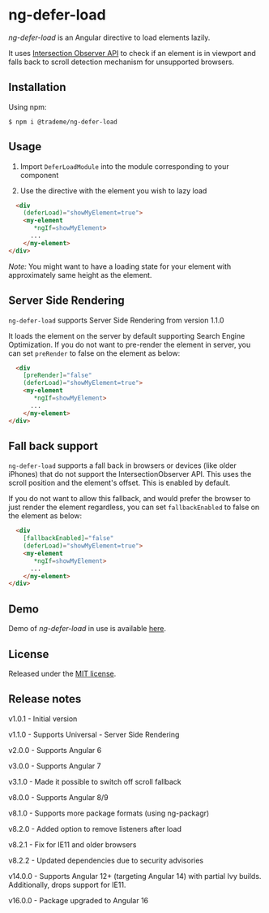 # ng-defer-load
*ng-defer-load* is an Angular directive to load elements lazily. 

It uses [Intersection Observer API](https://developer.mozilla.org/en-US/docs/Web/API/Intersection_Observer_API) to check if an element is in viewport and falls back to scroll detection mechanism for unsupported browsers.

## Installation

Using npm:
```shell
$ npm i @trademe/ng-defer-load
```
## Usage

1. Import `DeferLoadModule` into the module corresponding to your component

2. Use the directive with the element you wish to lazy load
```html
  <div
    (deferLoad)="showMyElement=true">
    <my-element
       *ngIf=showMyElement>
      ...
    </my-element>
</div>
```
*Note:* You might want to have a loading state for your element with approximately same height as the element.

## Server Side Rendering

`ng-defer-load` supports Server Side Rendering from version 1.1.0

It loads the element on the server by default supporting Search Engine Optimization. If you do not want to pre-render the element in server, you can set `preRender` to false on the element as below:

```html
  <div
    [preRender]="false"
    (deferLoad)="showMyElement=true">
    <my-element
       *ngIf=showMyElement>
      ...
    </my-element>
</div>
```

## Fall back support

`ng-defer-load` supports a fall back in browsers or devices (like older iPhones) that do not support the IntersectionObserver API. This uses the scroll position and the element's offset. This is enabled by default.

If you do not want to allow this fallback, and would prefer the browser to just render the element regardless, you can set `fallbackEnabled` to false on the element as below:

```html
  <div
    [fallbackEnabled]="false"
    (deferLoad)="showMyElement=true">
    <my-element
       *ngIf=showMyElement>
      ...
    </my-element>
</div>
```

## Demo

Demo of *ng-defer-load* in use is available [here](https://stackblitz.com/edit/ng-defer-load).

## License

Released under the [MIT license](https://github.com/TradeMe/ng-defer-load/blob/master/README.md).

## Release notes

v1.0.1 - Initial version

v1.1.0 - Supports Universal - Server Side Rendering

v2.0.0 - Supports Angular 6

v3.0.0 - Supports Angular 7

v3.1.0 - Made it possible to switch off scroll fallback

v8.0.0 - Supports Angular 8/9

v8.1.0 - Supports more package formats (using ng-packagr)

v8.2.0 - Added option to remove listeners after load

v8.2.1 - Fix for IE11 and older browsers

v8.2.2 - Updated dependencies due to security advisories

v14.0.0 - Supports Angular 12+ (targeting Angular 14) with partial Ivy builds. Additionally, drops support for IE11.

v16.0.0 - Package upgraded to Angular 16
